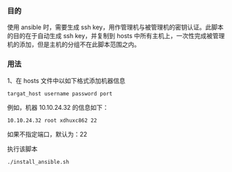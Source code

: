 ### 目的
使用 ansible 时，需要生成 ssh key，用作管理机与被管理机的密钥认证。此脚本的目的在于自动生成 ssh key，并复制到 hosts 中所有主机上，一次性完成被管理机的添加，但是主机的分组不在此脚本范围之内。



### 用法
1、在 hosts 文件中以如下格式添加机器信息
```angular2html
targat_host username password port
```
例如，机器 10.10.24.32 的信息如下：
```angular2html
10.10.24.32 root xdhuxc862 22
```
如果不指定端口，默认为：22

执行该脚本
```angular2html
./install_ansible.sh
```